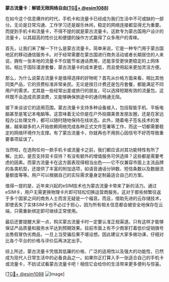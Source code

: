 **蒙古流量卡：解锁无限网络自由[[TG💪+ @esim1088](https://t.me/s/esim1088)]**

在如今这个信息爆炸的时代，手机卡和流量卡已经成为我们生活中不可或缺的一部分。无论是日常沟通、工作学习还是娱乐休闲，稳定的网络连接都显得尤为重要。而提到手机卡和流量卡，不得不提的就是蒙古流量卡。这款专为蒙古国用户设计的流量卡，以其超高的性价比和便捷的操作方式赢得了众多用户的青睐。

首先，让我们来了解一下什么是蒙古流量卡。简单来说，它是一种专门用于蒙古国地区的移动通信服务卡。对于经常需要在蒙古国进行商务活动或者长期居住的人来说，拥有一张本地的流量卡不仅能节省通话费用，还能享受更快更稳定的上网体验。相比于国际漫游套餐，蒙古流量卡的成本更低，而且使用起来更加灵活方便。

那么，为什么说蒙古流量卡是值得选择的好物呢？首先从价格方面来看，相比其他同类产品，它的资费标准非常亲民。无论是按日计费还是包月套餐，都能满足不同用户的需求。尤其是一些经常出差或旅行的朋友，可以选择短期有效的流量包，这样既不会造成资源浪费，又能够确保旅途中的通讯畅通无阻。

接下来谈谈它的适用范围。蒙古流量卡支持多种设备接入，包括智能手机、平板电脑甚至是笔记本电脑等。这意味着无论你是在户外拍摄美景发朋友圈，还是在家远程办公处理文件，都可以随时随地保持在线状态。此外，随着电子签名技术的发展，越来越多的人开始依赖网络完成各种正式文件签署等工作，而这一切都需要稳定的网络环境作为支撑。有了蒙古流量卡，你就再也不用担心因信号不好而导致重要事项延误了。

当然啦，在选购任何一款手机卡或流量卡之前，我们都应该对其功能特性有所了解。比如，是否支持双卡双待？有没有额外的增值服务可供选择？这些都是需要考虑的因素。而蒙古流量卡在这方面表现得相当出色——它不仅兼容市面上主流品牌的各类机型，还提供了丰富的附加选项，如语音通话分钟数、短信条数以及数据流量额度等等。用户可以根据自己的实际需求量身定制最适合自己的方案。

值得一提的是，近年来兴起的eSIM技术也为蒙古流量卡带来了新的活力。通过eSIM卡，用户无需更换物理卡片即可轻松切换运营商服务。这对于那些频繁往返于多个国家之间的商务人士而言无疑是一个福音。而且，借助先进的云存储技术，即使丢失了实体SIM卡也不必过于担心，因为所有相关信息都会被安全地保存在云端，只需重新绑定即可继续正常使用。

最后还要提醒大家一点，购买蒙古流量卡时一定要认准正规渠道。只有这样才能够保证产品质量和服务水平达到预期效果。目前市面上有不少商家打着低价促销旗号出售假冒伪劣商品，一旦上当受骗后果不堪设想。因此建议大家多做功课，仔细对比各个平台的价格与评价后再决定出手。

综上所述，蒙古流量卡凭借其低廉的价格、广泛的适用性以及强大的功能性，已然成为现代人日常生活中的必备良品之一。如果你正打算入手一张适合自己的手机卡或流量卡，不妨试试看蒙古流量卡吧！相信它会给你的生活带来更多便利与惊喜。

[[TG💪+ @esim1088](https://t.me/s/esim1088) ![Image](https://i.postimg.cc/4NQfJmqS/Snipaste-2025-05-13-00-14-12.png)]